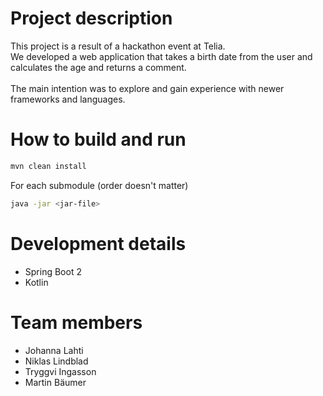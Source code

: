 # Project description
This project is a result of a hackathon event at Telia.<br/>
We developed a web application that takes a birth date from the user and calculates the age and returns a comment.<br/>
<br/>
The main intention was to explore and gain experience with newer frameworks and languages.

# How to build and run
```bash 
mvn clean install
```

For each submodule (order doesn't matter)
```bash 
java -jar <jar-file>
```

# Development details

* Spring Boot 2
* Kotlin

# Team members

* Johanna Lahti
* Niklas Lindblad
* Tryggvi Ingasson
* Martin Bäumer
